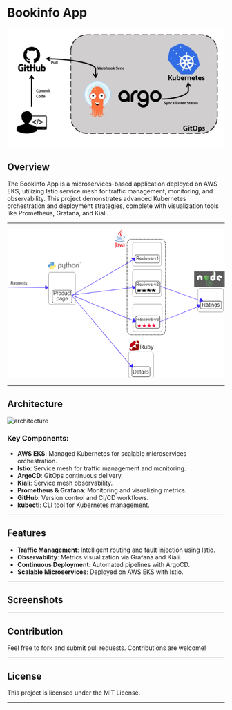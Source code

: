 # Bookinfo App

![banner](screenshots/banner.webp)

## Overview

The Bookinfo App is a microservices-based application deployed on AWS EKS, utilizing Istio service mesh for traffic management, monitoring, and observability. This project demonstrates advanced Kubernetes orchestration and deployment strategies, complete with visualization tools like Prometheus, Grafana, and Kiali.

---
![photo](screenshots/photo.png)



---

## Architecture

![architecture](screenshots/architecture_diagram.png)

### Key Components:
- **AWS EKS**: Managed Kubernetes for scalable microservices orchestration.
- **Istio**: Service mesh for traffic management and monitoring.
- **ArgoCD**: GitOps continuous delivery.
- **Kiali**: Service mesh observability.
- **Prometheus & Grafana**: Monitoring and visualizing metrics.
- **GitHub**: Version control and CI/CD workflows.
- **kubectl**: CLI tool for Kubernetes management.

---

## Features

- **Traffic Management**: Intelligent routing and fault injection using Istio.
- **Observability**: Metrics visualization via Grafana and Kiali.
- **Continuous Deployment**: Automated pipelines with ArgoCD.
- **Scalable Microservices**: Deployed on AWS EKS with Istio.

---

## Screenshots

---

## Contribution

Feel free to fork and submit pull requests. Contributions are welcome!

---

## License

This project is licensed under the MIT License.

---
